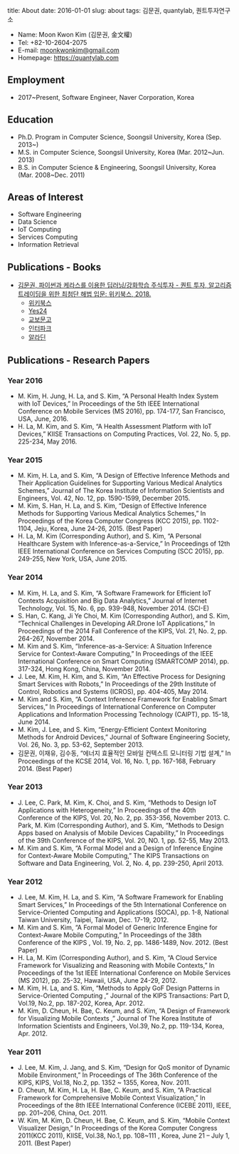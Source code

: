 title: About
date: 2016-01-01
slug: about
tags: 김문권, quantylab, 퀀트투자연구소

- Name: Moon Kwon Kim (김문권, 金文權)
- Tel: +82-10-2604-2075
- E-mail: moonkwonkim@gmail.com
- Homepage: https://quantylab.com

## Employment

- 2017~Present, Software Engineer, Naver Corporation, Korea

## Education

- Ph.D. Program in Computer Science, Soongsil University, Korea (Sep. 2013~)
- M.S. in Computer Science, Soongsil University, Korea (Mar. 2012~Jun. 2013)
- B.S. in Computer Science & Engineering, Soongsil University, Korea (Mar. 2008~Dec. 2011)

## Areas of Interest

- Software Engineering
- Data Science
- IoT Computing
- Services Computing
- Information Retrieval

## Publications - Books

- [김문권, 파이썬과 케라스를 이용한 딥러닝/강화학습 주식투자 - 퀀트 투자, 알고리즘 트레이딩을 위한 최첨단 해법 입문: 위키북스, 2018.](/deep-learning-trading)
  - [위키북스](http://wikibook.co.kr/deep-learning-trading/)
  - [Yes24](http://www.yes24.com/24/goods/60890714?scode=032&OzSrank=1)
  - [교보문고](http://www.kyobobook.co.kr/product/detailViewKor.laf?barcode=9791158391065)
  - [인터파크](http://book.interpark.com/product/BookDisplay.do?_method=detail&sc.prdNo=284220801)
  - [알라딘](http://www.aladin.co.kr/shop/wproduct.aspx?ItemId=146574503)

## Publications - Research Papers

### Year 2016

- M. Kim, H. Jung, H. La, and S. Kim, “A Personal Health Index System with IoT Devices,” In Proceedings of the 5th IEEE International Conference on Mobile Services (MS 2016), pp. 174-177, San Francisco, USA, June, 2016.
- H. La, M. Kim, and S. Kim, “A Health Assessment Platform with IoT Devices,” KIISE Transactions on Computing Practices, Vol. 22, No. 5, pp. 225-234, May 2016.

### Year 2015

- M. Kim, H. La, and S. Kim, “A Design of Effective Inference Methods and Their Application Guidelines for Supporting Various Medical Analytics Schemes,” Journal of The Korea Institute of Information Scientists and Engineers, Vol. 42, No. 12, pp. 1590-1599, December 2015.
- M. Kim, S. Han, H. La, and S. Kim, “Design of Effective Inference Methods for Supporting Various Medical Analytics Schemes,” In Proceedings of the Korea Computer Congress (KCC 2015), pp. 1102-1104, Jeju, Korea, June 24-26, 2015. (Best Paper)
- H. La, M. Kim (Corresponding Author), and S. Kim, “A Personal Healthcare System with Inference-as-a-Service,” In Proceedings of 12th IEEE International Conference on Services Computing (SCC 2015), pp. 249-255, New York, USA, June 2015.

### Year 2014

- M. Kim, H. La, and S. Kim, “A Software Framework for Efficient IoT Contexts Acquisition and Big Data Analytics,” Journal of Internet Technology, Vol. 15, No. 6, pp. 939-948, November 2014. (SCI-E)
- S. Han, C. Kang, Ji Ye Choi, M. Kim (Corresponding Author), and S. Kim, “Technical Challenges in Developing AR.Drone IoT Applications,” In Proceedings of the 2014 Fall Conference of the KIPS, Vol. 21, No. 2, pp. 264-267, November 2014.
- M. Kim and S. Kim, “Inference-as-a-Service: A Situation Inference Service for Context-Aware Computing,” In Proceedings of the IEEE International Conference on Smart Computing (SMARTCOMP 2014), pp. 317-324, Hong Kong, China, November 2014.
- J. Lee, M. Kim, H. Kim, and S. Kim, “An Effective Process for Designing Smart Services with Robots,” In Proceedings of the 29th Institute of Control, Robotics and Systems (ICROS), pp. 404-405, May 2014.
- M. Kim and S. Kim, “A Context Inference Framework for Enabling Smart Services,” In Proceedings of International Conference on Computer Applications and Information Processing Technology (CAIPT), pp. 15-18, June 2014.
- M. Kim, J. Lee, and S. Kim, “Energy-Efficient Context Monitoring Methods for Android Devices,” Journal of Software Engineering Society, Vol. 26, No. 3, pp. 53-62, September 2013.
- 김문권, 이재유, 김수동, “에너지 효율적인 모바일 컨텍스트 모니터링 기법 설계,” In Proceedings of the KCSE 2014, Vol. 16, No. 1, pp. 167-168, February 2014. (Best Paper)

### Year 2013

- J. Lee, C. Park, M. Kim, K. Choi, and S. Kim, “Methods to Design IoT Applications with Heterogeneity,” In Proceedings of the 40th Conference of the KIPS, Vol. 20, No. 2, pp. 353-356, November 2013.
C. Park, M. Kim (Corresponding Author), and S. Kim, “Methods to Design Apps based on Analysis of Mobile Devices Capability,” In Proceedings of the 39th Conference of the KIPS, Vol. 20, NO. 1, pp. 52-55, May 2013.
- M. Kim and S. Kim, “A Formal Model and a Design of Inference Engine for Context-Aware Mobile Computing,” The KIPS Transactions on Software and Data Engineering, Vol. 2, No. 4, pp. 239-250, April 2013.

### Year 2012

- J. Lee, M. Kim, H. La, and S. Kim, “A Software Framework for Enabling Smart Services,” In Proceedings of the 5th International Conference on Service-Oriented Computing and Applications (SOCA), pp. 1-8, National Taiwan University, Taipei, Taiwan, Dec. 17-19, 2012.
- M. Kim and S. Kim, “A Formal Model of Generic Inference Engine for Context-Aware Mobile Computing,” In Proceedings of the 38th Conference of the KIPS , Vol. 19, No. 2, pp. 1486-1489, Nov. 2012. (Best Paper)
- H. La, M. Kim (Corresponding Author), and S. Kim, “A Cloud Service Framework for Visualizing and Reasoning with Mobile Contexts,” In Proceedings of the 1st IEEE International Conference on Mobile Services (MS 2012), pp. 25-32, Hawaii, USA, June 24-29, 2012.
- M. Kim, H. La, and S. Kim, “Methods to Apply GoF Design Patterns in Service-Oriented Computing ,” Journal of the KIPS Transactions: Part D, Vol.19, No.2, pp. 187-202, Korea, Apr. 2012.
- M. Kim, D. Cheun, H. Bae, C. Keum, and S. Kim, “A Design of Framework for Visualizing Mobile Contexts ,” Journal of The Korea Institute of Information Scientists and Engineers, Vol.39, No.2, pp. 119-134, Korea, Apr. 2012.

### Year 2011

- J. Lee, M. Kim, J. Jang, and S. Kim, “Design for QoS monitor of Dynamic Mobile Environment,” In Proceedings of The 36th Conference of the KIPS, KIPS, Vol.18, No.2, pp. 1352 ~ 1355, Korea, Nov. 2011.
- D. Cheun, M. Kim, H. La, H. Bae, C. Keum, and S. Kim, “A Practical Framework for Comprehensive Mobile Context Visualization,” In Proceedings of the 8th IEEE International Conference (ICEBE 2011), IEEE, pp. 201~206, China, Oct. 2011.
- W. Kim, M. Kim, D. Cheun, H. Bae, C. Keum, and S. Kim, “Mobile Context Visualizer Design,” In Proceedings of the Korea Computer Congress 2011(KCC 2011), KIISE, Vol.38, No.1, pp. 108~111 , Korea, June 21 – July 1, 2011. (Best Paper)
